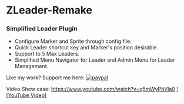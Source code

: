 # ZLeader-Remake
 
### Simplified Leader Plugin ###
- Configure Marker and Sprite through config file.
- Quick Leader shortcut key and Marker's position desirable.  
- Support to 5 Max Leaders.
- Simplified Menu Navigator for Leader and Admin Menu for Leader Management.

Like my work? Support me here: 
[![paypal](https://www.paypalobjects.com/en_US/i/btn/btn_donateCC_LG.gif)](https://paypal.me/oylsister)

Video Show case:
https://www.youtube.com/watch?v=q5mWyPbVIa0
[![YouTube Video]](https://www.youtube.com/watch?v=q5mWyPbVIa0)
